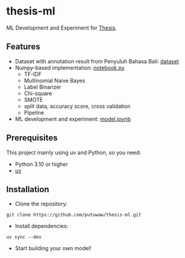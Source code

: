 # thesis-ml

ML Development and Experiment for [Thesis](https://github.com/putuwaw/thesis).

## Features
- Dataset with annotation result from Penyuluh Bahasa Bali: [dataset](dataset/)
- Numpy-based implementation: [notebook.py](notebook.py)
  - TF-IDF
  - Multinomial Naive Bayes
  - Label Binarizer
  - Chi-square
  - SMOTE
  - split data, accuracy score, cross validation
  - Pipeline
- ML development and experiment: [model.ipynb](model.ipynb)

## Prerequisites
This project mainly using uv and Python, so you need:
- Python 3.10 or higher
- [uv](https://github.com/astral-sh/uv)

## Installation
- Clone the repository:
```
git clone https://github.com/putuwaw/thesis-ml.git
```
- Install dependencies:
```
uv sync --dev
```
- Start building your own model!
